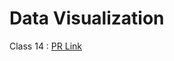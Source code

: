 # Data Visualization
Class 14 : [PR Link](https://github.com/Mohammad-Abdul-Ghafour/Data-Visualization/pull/1)